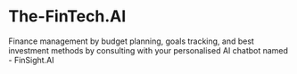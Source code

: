 # The-FinTech.AI
Finance management by budget planning, goals tracking, and best investment methods by consulting with your personalised AI chatbot named - FinSight.AI 
